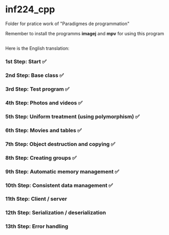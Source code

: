 # inf224_cpp

Folder for pratice work of "Paradigmes de programmation"

Remember to install the programms **imagej** and **mpv** for using this program

## 
Here is the English translation:

### 1st Step: Start ✅

### 2nd Step: Base class ✅

### 3rd Step: Test program ✅

### 4th Step: Photos and videos ✅

### 5th Step: Uniform treatment (using polymorphism) ✅

### 6th Step: Movies and tables ✅

### 7th Step: Object destruction and copying ✅

### 8th Step: Creating groups ✅

### 9th Step: Automatic memory management ✅

### 10th Step: Consistent data management ✅

### 11th Step: Client / server

### 12th Step: Serialization / deserialization

### 13th Step: Error handling